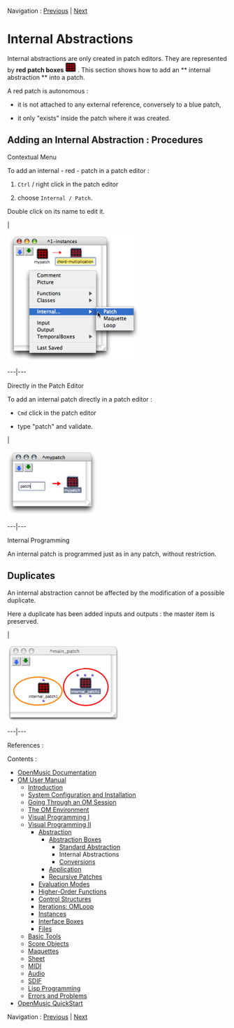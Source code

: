 Navigation : [Previous](BlueAbstraction "page précédente\(Standard
Abstraction\)") | [Next](AbsConversion "page
suivante\(Conversions\)")



# Internal Abstractions

Internal abstractions are only created in patch editors. They are represented
by  **red patch boxes** ![](../res/redpatch_icon.png) . This section shows how
to add an ** internal abstraction ** into a patch.

A red patch is autonomous :

  * it is not attached to any external reference, conversely to a blue patch,

  * it only "exists" inside the patch where it was created.

## Adding an Internal Abstraction : Procedures

Contextual Menu

To add an internal - red - patch in a patch editor :

  1. `Ctrl` / right click in the patch editor

  2. choose `Internal / Patch`. 

Double click on its name to edit it.

|

![](../res/addinternal.png)  
  
---|---  
  
Directly in the Patch Editor

To add an internal patch directly in a patch editor :

  * `Cmd` click in the patch editor

  * type "patch" and validate.

|

![](../res/createredpatch.png)  
  
---|---  
  
Internal Programming

An internal patch is programmed just as in any patch, without restriction.

## Duplicates

An internal abstraction cannot be affected by the modification of a possible
duplicate.

Here a duplicate has been added inputs and outputs : the master item is
preserved.

|

![](../res/duplicatered.png)  
  
---|---  
  
References :

Contents :

  * [OpenMusic Documentation](OM-Documentation)
  * [OM User Manual](OM-User-Manual)
    * [Introduction](00-Contents)
    * [System Configuration and Installation](Installation)
    * [Going Through an OM Session](Goingthrough)
    * [The OM Environment](Environment)
    * [Visual Programming I](BasicVisualProgramming)
    * [Visual Programming II](AdvancedVisualProgramming)
      * [Abstraction](Abstraction)
        * [Abstraction Boxes](AbsBoxes)
          * [Standard Abstraction](BlueAbstraction)
          * Internal Abstractions
          * [Conversions](AbsConversion)
        * [Application](AbsApplication)
        * [Recursive Patches](Recursion)
      * [Evaluation Modes](EvalModes)
      * [Higher-Order Functions](HighOrder)
      * [Control Structures](Control)
      * [Iterations: OMLoop](OMLoop)
      * [Instances](Instances)
      * [Interface Boxes](InterfaceBoxes)
      * [Files](Files)
    * [Basic Tools](BasicObjects)
    * [Score Objects](ScoreObjects)
    * [Maquettes](Maquettes)
    * [Sheet](Sheet)
    * [MIDI](MIDI)
    * [Audio](Audio)
    * [SDIF](SDIF)
    * [Lisp Programming](Lisp)
    * [Errors and Problems](errors)
  * [OpenMusic QuickStart](QuickStart-Chapters)

Navigation : [Previous](BlueAbstraction "page précédente\(Standard
Abstraction\)") | [Next](AbsConversion "page
suivante\(Conversions\)")

